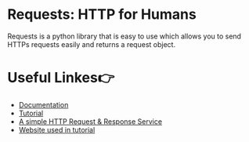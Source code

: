 # Requests: HTTP for Humans
Requests is a python library that is easy to use which allows you to send HTTPs requests easily and returns a request object.

# Useful Linkes👉
* [Documentation](https://requests.readthedocs.io/en/latest/)
* [Tutorial](https://www.youtube.com/watch?v=tb8gHvYlCFs&t=18s)
* [A simple HTTP Request & Response Service](http://httpbin.org/)
* [Website used in tutorial](https://xkcd.com/353/)

